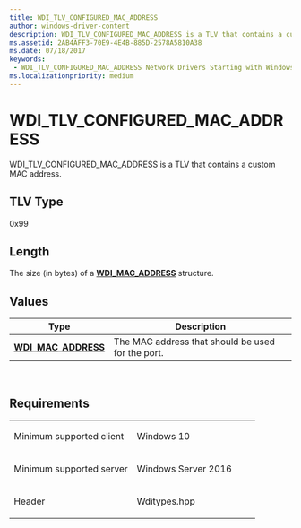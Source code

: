 ```yaml
---
title: WDI_TLV_CONFIGURED_MAC_ADDRESS
author: windows-driver-content
description: WDI_TLV_CONFIGURED_MAC_ADDRESS is a TLV that contains a custom MAC address.
ms.assetid: 2AB4AFF3-70E9-4E4B-885D-2578A5810A38
ms.date: 07/18/2017 
keywords:
 - WDI_TLV_CONFIGURED_MAC_ADDRESS Network Drivers Starting with Windows Vista
ms.localizationpriority: medium
---
```


# WDI\_TLV\_CONFIGURED\_MAC\_ADDRESS


WDI\_TLV\_CONFIGURED\_MAC\_ADDRESS is a TLV that contains a custom MAC address.

## TLV Type


0x99

## Length


The size (in bytes) of a [**WDI\_MAC\_ADDRESS**](https://msdn.microsoft.com/library/windows/hardware/dn926071) structure.

## Values


| Type                                              | Description                                       |
|---------------------------------------------------|---------------------------------------------------|
| [**WDI\_MAC\_ADDRESS**](https://msdn.microsoft.com/library/windows/hardware/dn926071) | The MAC address that should be used for the port. |

 

Requirements
------------

<table>
<colgroup>
<col width="50%" />
<col width="50%" />
</colgroup>
<tbody>
<tr class="odd">
<td><p>Minimum supported client</p></td>
<td><p>Windows 10</p></td>
</tr>
<tr class="even">
<td><p>Minimum supported server</p></td>
<td><p>Windows Server 2016</p></td>
</tr>
<tr class="odd">
<td><p>Header</p></td>
<td>Wditypes.hpp</td>
</tr>
</tbody>
</table>

 

 




